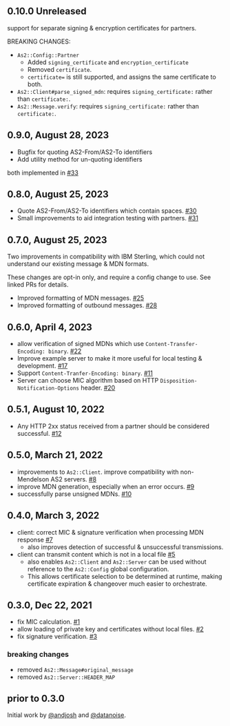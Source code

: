 ## 0.10.0 Unreleased

support for separate signing & encryption certificates for partners.

BREAKING CHANGES:

  * `As2::Config::Partner`
    * Added `signing_certificate` and `encryption_certificate`
    * Removed `certificate`.
    * `certificate=` is still supported, and assigns the same certificate to both.
  * `As2::Client#parse_signed_mdn`: requires `signing_certificate:` rather than `certificate:`.
  * `As2::Message.verify`: requires `signing_certificate:` rather than `certificate:`.

## 0.9.0, August 28, 2023

  * Bugfix for quoting AS2-From/AS2-To identifiers
  * Add utility method for un-quoting identifiers

both implemented in [#33](https://github.com/alexdean/as2/pull/33)

## 0.8.0, August 25, 2023

  * Quote AS2-From/AS2-To identifiers which contain spaces. [#30](https://github.com/alexdean/as2/pull/30)
  * Small improvements to aid integration testing with partners. [#31](https://github.com/alexdean/as2/pull/31)

## 0.7.0, August 25, 2023

Two improvements in compatibility with IBM Sterling, which could not understand
our existing message & MDN formats.

These changes are opt-in only, and require a config change to use. See linked PRs for
details.

  * Improved formatting of MDN messages. [#25](https://github.com/alexdean/as2/pull/25)
  * Improved formatting of outbound messages. [#28](https://github.com/alexdean/as2/pull/28)

## 0.6.0, April 4, 2023

  * allow verification of signed MDNs which use `Content-Transfer-Encoding: binary`. [#22](https://github.com/alexdean/as2/pull/22)
  * Improve example server to make it more useful for local testing & development. [#17](https://github.com/alexdean/as2/pull/17)
  * Support `Content-Tranfer-Encoding: binary`. [#11](https://github.com/alexdean/as2/pull/11)
  * Server can choose MIC algorithm based on HTTP `Disposition-Notification-Options` header. [#20](https://github.com/alexdean/as2/pull/20)

## 0.5.1, August 10, 2022

  * Any HTTP 2xx status received from a partner should be considered successful. [#12](https://github.com/andjosh/as2/pull/12)

## 0.5.0, March 21, 2022

  * improvements to `As2::Client`. improve compatibility with non-Mendelson AS2 servers. [#8](https://github.com/andjosh/as2/pull/8)
  * improve MDN generation, especially when an error occurs. [#9](https://github.com/andjosh/as2/pull/9)
  * successfully parse unsigned MDNs. [#10](https://github.com/andjosh/as2/pull/10)

## 0.4.0, March 3, 2022

  * client: correct MIC & signature verification when processing MDN response [#7](https://github.com/andjosh/as2/pull/7)
    * also improves detection of successful & unsuccessful transmissions.
  * client can transmit content which is not in a local file [#5](https://github.com/andjosh/as2/pull/5)
    * also enables `As2::Client` and `As2::Server` can be used without reference to
      the `As2::Config` global configuration.
    * This allows certificate selection to be determined at runtime, making certificate
      expiration & changeover much easier to orchestrate.

## 0.3.0, Dec 22, 2021

  * fix MIC calculation. [#1](https://github.com/andjosh/as2/pull/1)
  * allow loading of private key and certificates without local files. [#2](https://github.com/andjosh/as2/pull/2)
  * fix signature verification. [#3](https://github.com/andjosh/as2/pull/3)

### breaking changes

  * removed `As2::Message#original_message`
  * removed `As2::Server::HEADER_MAP`

## prior to 0.3.0

Initial work by [@andjosh](https://github.com/andjosh) and [@datanoise](https://github.com/datanoise).
